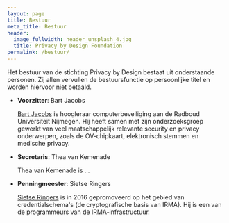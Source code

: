 ```yaml
---
layout: page
title: Bestuur
meta_title: Bestuur
header:
  image_fullwidth: header_unsplash_4.jpg
  title: Privacy by Design Foundation
permalink: /bestuur/
---
```

Het bestuur van de stichting Privacy by Design bestaat uit
onderstaande personen. Zij allen vervullen de bestuursfunctie op
persoonlijke titel en worden hiervoor niet betaald.

 * **Voorzitter**: Bart Jacobs

   [Bart Jacobs](http://www.cs.ru.nl/~bart) is hoogleraar
   computerbeveiliging aan de Radboud Universiteit Nijmegen. Hij heeft
   samen met zijn onderzoeksgroep gewerkt van veel maatschappelijk
   relevante security en privacy onderwerpen, zoals de OV-chipkaart,
   elektronisch stemmen en medische privacy.

 * **Secretaris**: Thea van Kemenade

   Thea van Kemenade is ...

 * **Penningmeester**: Sietse Ringers

   [Sietse Ringers](https://sietseringers.net/) is in 2016 gepromoveerd op het
   gebied van credentialschema's (de cryptografische basis van IRMA).
   Hij is een van de programmeurs van de IRMA-infrastructuur.
